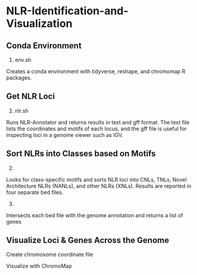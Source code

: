 # NLR-Identification-and-Visualization

## Conda Environment

1. env.sh

Creates a conda environment with tidyverse, reshape, and chromomap R packages.

## Get NLR Loci

2. nlr.sh

Runs NLR-Annotator and returns results in text and gff format. The text file lists the coordinates and motifs of each locus, and the gff file is useful for inspecting loci in a genome viewer such as IGV.

## Sort NLRs into Classes based on Motifs

2. 

Looks for class-specific motifs and sorts NLR loci into CNLs, TNLs, Novel Architecture NLRs (NANLs), and other NLRs (XNLs). Results are reported in four separate bed files.

3. 

Intersects each bed file with the genome annotation and returns a list of genes

## Visualize Loci & Genes Across the Genome


Create chromosome coordinate file

Visualize with ChromoMap
